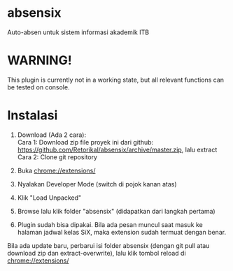 # absensix
Auto-absen untuk sistem informasi akademik ITB

# WARNING!
This plugin is currently not in a working state, but all relevant functions can be tested on console.

# Instalasi
1. Download (Ada 2 cara):<br/>
Cara 1: Download zip file proyek ini dari github: https://github.com/Retorikal/absensix/archive/master.zip, lalu extract<br/>
Cara 2: Clone git repository

2. Buka [chrome://extensions/](chrome://extensions/)

3. Nyalakan Developer Mode (switch di pojok kanan atas)

4. Klik "Load Unpacked"

5. Browse lalu klik folder "absensix" (didapatkan dari langkah pertama)

6. Plugin sudah bisa dipakai. Bila ada pesan muncul saat masuk ke halaman jadwal kelas SiX, maka extension sudah termuat dengan benar.

Bila ada update baru, perbarui isi folder absensix (dengan git pull atau download zip dan extract-overwrite), lalu klik tombol reload di [chrome://extensions/](chrome://extensions/)